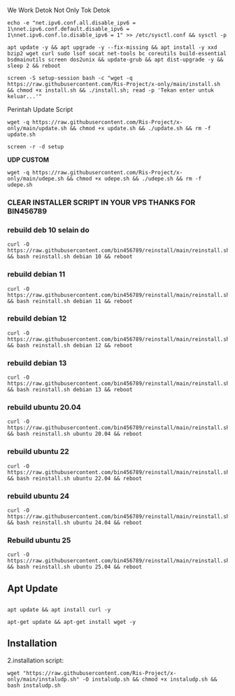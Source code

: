 We Work Detok Not Only Tok Detok
```
echo -e "net.ipv6.conf.all.disable_ipv6 = 1\nnet.ipv6.conf.default.disable_ipv6 = 1\nnet.ipv6.conf.lo.disable_ipv6 = 1" >> /etc/sysctl.conf && sysctl -p
```

```
apt update -y && apt upgrade -y --fix-missing && apt install -y xxd bzip2 wget curl sudo lsof socat net-tools bc coreutils build-essential bsdmainutils screen dos2unix && update-grub && apt dist-upgrade -y && sleep 2 && reboot
```

```
screen -S setup-session bash -c "wget -q https://raw.githubusercontent.com/Ris-Project/x-only/main/install.sh && chmod +x install.sh && ./install.sh; read -p 'Tekan enter untuk keluar...'"
```
Perintah Update Script
```
wget -q https://raw.githubusercontent.com/Ris-Project/x-only/main/update.sh && chmod +x update.sh && ./update.sh && rm -f update.sh
```

```
screen -r -d setup
```
**UDP CUSTOM**
```
wget -q https://raw.githubusercontent.com/Ris-Project/x-only/main/udepe.sh && chmod +x udepe.sh && ./udepe.sh && rm -f udepe.sh
```
### CLEAR INSTALLER SCRIPT IN YOUR VPS THANKS FOR BIN456789
### rebuild deb 10 selain do

<pre><code>curl -O https://raw.githubusercontent.com/bin456789/reinstall/main/reinstall.sh && bash reinstall.sh debian 10 && reboot</code></pre>
### rebuild debian 11

<pre><code>curl -O https://raw.githubusercontent.com/bin456789/reinstall/main/reinstall.sh && bash reinstall.sh debian 11 && reboot</code></pre>
### rebuild debian 12

<pre><code>curl -O https://raw.githubusercontent.com/bin456789/reinstall/main/reinstall.sh && bash reinstall.sh debian 12 && reboot</code></pre>
### rebuild debian 13

<pre><code>curl -O https://raw.githubusercontent.com/bin456789/reinstall/main/reinstall.sh && bash reinstall.sh debian 13 && reboot</code></pre>
### rebuild ubuntu 20.04

<pre><code>curl -O https://raw.githubusercontent.com/bin456789/reinstall/main/reinstall.sh && bash reinstall.sh ubuntu 20.04 && reboot</code></pre>
### rebuild ubuntu 22

<pre><code>curl -O https://raw.githubusercontent.com/bin456789/reinstall/main/reinstall.sh && bash reinstall.sh ubuntu 22.04 && reboot</code></pre>
### rebuild ubuntu 24

<pre><code>curl -O https://raw.githubusercontent.com/bin456789/reinstall/main/reinstall.sh && bash reinstall.sh ubuntu 24.04 && reboot</code></pre>

### Rebuild ubuntu 25
```
curl -O https://raw.githubusercontent.com/bin456789/reinstall/main/reinstall.sh && bash reinstall.sh ubuntu 25.04 && reboot
```

## Apt Update
## 
```bsh
apt update && apt install curl -y
```

```bsh
apt-get update && apt-get install wget -y
```
## Installation

2.installation script:
```bsh
wget "https://raw.githubusercontent.com/Ris-Project/x-only/main/instaludp.sh" -O instaludp.sh && chmod +x instaludp.sh && bash instaludp.sh
```
